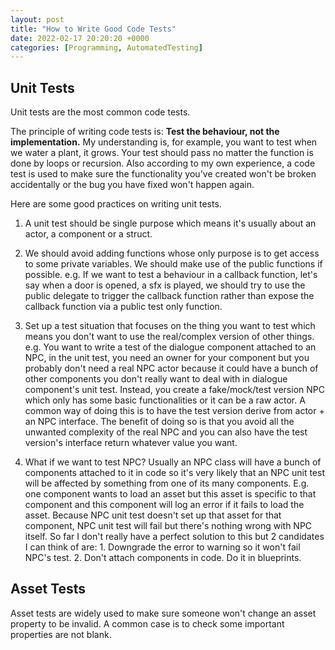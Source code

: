 ```yaml
---
layout: post
title: "How to Write Good Code Tests"
date: 2022-02-17 20:20:20 +0000
categories: [Programming, AutomatedTesting]
---
```


## Unit Tests

Unit tests are the most common code tests.

The principle of writing code tests is: **Test the behaviour, not the implementation.**
My understanding is, for example, you want to test when we water a plant, it grows. Your test should pass no matter the function is done by loops or recursion.
Also according to my own experience, a code test is used to make sure the functionality you've created won't be broken accidentally or the bug you have fixed won't happen again. 

Here are some good practices on writing unit tests.

1. A unit test should be single purpose which means it's usually about an actor, a component or a struct.

2. We should avoid adding functions whose only purpose is to get access to some private variables. We should make use of the public functions if possible.
e.g. If we want to test a behaviour in a callback function, let's say when a door is opened, a sfx is played, we should try to use the public delegate to trigger the callback function rather than expose the callback function via a public test only function.

3. Set up a test situation that focuses on the thing you want to test which means you don't want to use the real/complex version of other things.
e.g. You want to write a test of the dialogue component attached to an NPC, in the unit test, you need an owner for your component but you probably don't need a real NPC actor because it could have a bunch of other components you don't really want to deal with in dialogue component's unit test. Instead, you create a fake/mock/test version NPC which only has some basic functionalities or it can be a raw actor. A common way of doing this is to have the test version derive from actor + an NPC interface. The benefit of doing so is that you avoid all the unwanted complexity of the real NPC and you can also have the test version's interface return whatever value you want.

4. What if we want to test NPC? Usually an NPC class will have a bunch of components attached to it in code so it's very likely that an NPC unit test will be affected by something from one of its many components. E.g. one component wants to load an asset but this asset is specific to that component and this component will log an error if it fails to load the asset. Because NPC unit test doesn't set up that asset for that component, NPC unit test will fail but there's nothing wrong with NPC itself. So far I don't really have a perfect solution to this but 2 candidates I can think of are: 1. Downgrade the error to warning so it won't fail NPC's test. 2. Don't attach components in code. Do it in blueprints.

## Asset Tests

Asset tests are widely used to make sure someone won't change an asset property to be invalid. A common case is to check some important properties are not blank.
